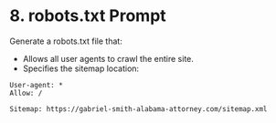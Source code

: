 <!--
File: prompts/8-robots.txt.md
Version: 1.0.0
Created: 2025-07-12
Modified: 2025-07-12
-->

# 8. robots.txt Prompt

Generate a robots.txt file that:
- Allows all user agents to crawl the entire site.
- Specifies the sitemap location:

```
User-agent: *
Allow: /

Sitemap: https://gabriel-smith-alabama-attorney.com/sitemap.xml
```

